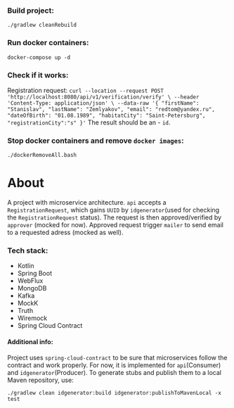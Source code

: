 ### Build project:
`./gradlew cleanRebuild`

### Run docker containers:
`docker-compose up -d`

### Check if it works:
Registration request:
`curl --location --request POST 'http://localhost:8080/api/v1/verification/verify' \
 --header 'Content-Type: application/json' \
 --data-raw '{
 "firstName": "Stanislav",
 "lastName": "Zemlyakov",
 "email": "redtom@yandex.ru",
 "dateOfBirth": "01.08.1989",
 "habitatCity": "Saint-Petersburg",
 "registrationCity":"s"
 }'`
 The result should be an - `id`.

### Stop docker containers and remove `docker images`:
`./dockerRemoveAll.bash`
 
# About

A project with microservice architecture. `api` accepts a `RegistrationRequest`, which gains `UUID` by `idgenerator`(used for checking the `RegistrationRequest` status). The request is then approved/verified by `approver` (mocked for now). Approved request trigger `mailer` to send email to a requested adress (mocked as well). 

### Tech stack:

- Kotlin
- Spring Boot
- WebFlux
- MongoDB
- Kafka
- MockK
- Truth
- Wiremock
- Spring Cloud Contract

#### Additional info:
Project uses `spring-cloud-contract` to be sure that microservices follow the contract and work properly. For now, it is implemented for `api`(Consumer) and `idgenerator`(Producer). To generate stubs and publish them to a local Maven repository, use:
```
./gradlew clean idgenerator:build idgenerator:publishToMavenLocal -x test
```
